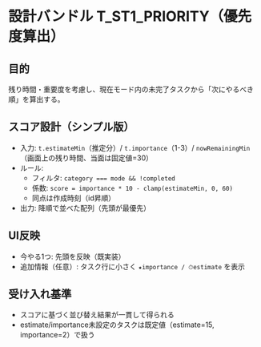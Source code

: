 # 設計バンドル T_ST1_PRIORITY（優先度算出）

## 目的
残り時間・重要度を考慮し、現在モード内の未完了タスクから「次にやるべき順」を算出する。

## スコア設計（シンプル版）
- 入力: `t.estimateMin`（推定分）/ `t.importance`（1-3）/ `nowRemainingMin`（画面上の残り時間、当面は固定値=30）
- ルール:
  - フィルタ: `category === mode && !completed`
  - 係数: `score = importance * 10 - clamp(estimateMin, 0, 60)`
  - 同点は作成時刻（id昇順）
- 出力: 降順で並べた配列（先頭が最優先）

## UI反映
- 今やる1つ: 先頭を反映（既実装）
- 追加情報（任意）: タスク行に小さく `★importance / ⏱estimate` を表示

## 受け入れ基準
- スコアに基づく並び替え結果が一貫して得られる
- estimate/importance未設定のタスクは既定値（estimate=15, importance=2）で扱う
